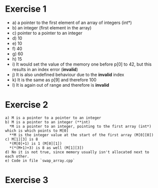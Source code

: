 # Exercise 1
- a) a pointer to the first element of an array of integers (int*)
- b) an integer (first element in the array) 
- c) pointer to a pointer to an integer
- d) 10
- e) 10
- f) 40
- g) 60
- h) 15
- i) It would set the value of the memory one before p[0] to 42, but this results in an index error (**invalid**)
- j) It is also undefined behaviour due to the **invalid** index
- k) It is the same as p[9] and therefore 100
- l) It is again out of range and therefore is **invalid**


# Exercise 2
```
a) M is a pointer to a pointer to an integer
b) M is a pointer to an integer (**int)
  *M is a pointer to an integer, pointing to the first array (int*) which is which points to M[0]
  **M is the integer value at the start of the first array (M[0][0]) 
c) M[1][3] is 8
  *(M[0]+1) is 1 (M[0][1])
  *(*(M+1)+3) is 8 as well (M[1][3])
d) No it is not true, since memory usually isn't allocated next to each other.
e) Code in file `swap_array.cpp`
```

# Exercise 3



